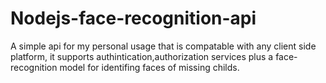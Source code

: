 # Nodejs-face-recognition-api
  A simple api for my personal usage that is compatable with any client side platform, it supports authintication,authorization services plus a face-recognition model for identifing faces of missing childs.
